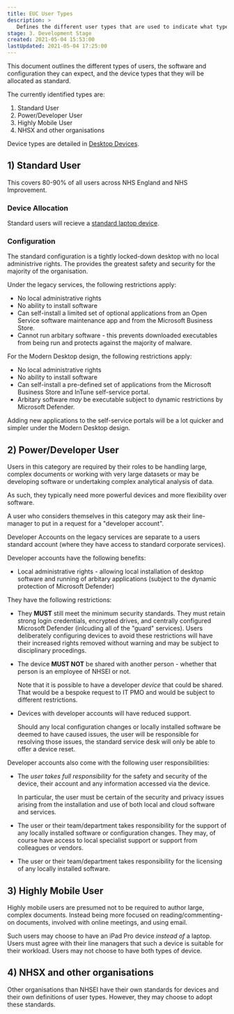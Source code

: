```yaml
---
title: EUC User Types
description: >
   Defines the different user types that are used to indicate what type of device that user requires.
stage: 3. Development Stage
created: 2021-05-04 15:53:00
lastUpdated: 2021-05-04 17:25:00
---
```


This document outlines the different types of users, the software and configuration they can expect, and the device types that they will be allocated as standard.

The currently identified types are:

1) Standard User
2) Power/Developer User
3) Highly Mobile User
4) NHSX and other organisations

Device types are detailed in [Desktop Devices](./desktop-devices.md).

## 1) Standard User

This covers 80-90% of all users across NHS England and NHS Improvement.

### Device Allocation

Standard users will recieve a [standard laptop device](./desktop-devices.md#standard-device).

### Configuration

The standard configuration is a tightly locked-down desktop with no local administrive rights. The provides the greatest safety and security for the majority of the organisation.

Under the legacy services, the following restrictions apply:
* No local administrative rights
* No ability to install software
* Can self-install a limited set of optional applications from an Open Service software maintenance app and from the Microsoft Business Store.
* Cannot run arbitary software - this prevents downloaded executables from being run and protects against the majority of malware.

For the Modern Desktop design, the following restrictions apply:
* No local administrative rights
* No ability to install software
* Can self-install a pre-defined set of applications from the Microsoft Business Store and InTune self-service portal.
* Arbitary software _may_ be executable subject to dynamic restrictions by Microsoft Defender.

Adding new applications to the self-service portals will be a lot quicker and simpler under the Modern Desktop design. 

## 2) Power/Developer User

Users in this category are required by their roles to be handling large, complex documents or working with very large datasets or may be developing software or undertaking complex analytical analysis of data.

As such, they typically need more powerful devices and more flexibility over software.

A user who considers themselves in this category may ask their line-manager to put in a request for a "developer account".

Developer Accounts on the legacy services are separate to a users standard account (where they have access to standard corporate services).

Developer accounts have the following benefits:
* Local administrative rights - allowing local installation of desktop software and running of arbitary applications (subject to the dynamic
  protection of Microsoft Defender)
  
They have the following restrictions:
* They **MUST** still meet the minimum security standards. They must retain strong login credentials, encrypted drives, and centrally configured Microsoft Defender (inlcuding all of the "guard" services). Users deliberately configuring devices to avoid these restrictions will have their increased rights removed without warning and may be subject to disciplinary procedings.
* The device **MUST NOT** be shared with another person - whether that person is an employee of NHSEI or not. 
  
  Note that it is possible to have a developer _device_ that could be shared. That would be a bespoke request to IT PMO and would be subject to different restrictions.
  
* Devices with developer accounts will have reduced support. 
  
  Should any local configuration changes or locally installed software be deemed to have caused issues, the user will be responsible for resolving those issues,
  the standard service desk will only be able to offer a device reset.

Developer accounts also come with the following user responsibilities:
* The _user takes full responsibility_ for the safety and security of the device, their account and any information accessed via the device.

  In particular, the user must be certain of the security and privacy issues arising from the installation and use of both local and cloud software and services.

* The user or their team/department takes responsibility for the support of any locally installed software or configuration changes. They may, of course have access to
  local specialist support or support from colleagues or vendors.
* The user or their team/department takes responsibility for the licensing of any locally installed software.

## 3) Highly Mobile User

Highly mobile users are presumed not to be required to author large, complex documents. Instead being more focused on reading/commenting-on documents, involved with online meetings, and using email.

Such users may choose to have an iPad Pro device _instead of_ a laptop. Users must agree with their line managers that such a device is suitable for their workload. Users may not choose to have both types of device.

## 4) NHSX and other organisations

Other organisations than NHSEI have their own standards for devices and their own definitions of user types. However, they may choose to adopt these standards.
